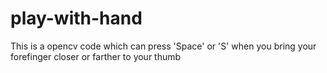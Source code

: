 # play-with-hand
 This is a opencv code which can press 'Space' or 'S' when you bring your forefinger closer or farther to your thumb 

